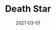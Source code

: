 ---
title: "Death Star"
date: "2021-03-01"
cover_img: "https://lh3.googleusercontent.com/4f-4Si3AtLto9iKbd6Q84l7bCmatqzHYB3wSfcd3Y24WoQAjzMUefqwm7G9rZsjdlhl2s93_yBOwJcRfaueq_2O3iMwUezDKH0FjGPtkf7cgwxtxBEjHH6HM8ztSkP6_rV17AldW0g=w2400"
img1: "https://lh3.googleusercontent.com/Tz8YqVh2u-rZOr8QZamkgs6lS3aCO2OqEodYjgvWcuF-G7oEgR8VnQUVwNrBh_1GB4nE20FuIMlrdF3s7FTbFQHwCSLR7HMXDuw3J_dnSdv1ufp-1Jl30Ota-zHOOeX5FvPaEOS_mQ=w2400"
img2: "https://lh3.googleusercontent.com/AM6akrKJTJFQVuMXIyeryadE7us0RDExARiHJ4QIROJm38JslQBphNISvr13YgTUtqRtFMd77U2JnGoLCvKpD3CTgIY0jM_s-vs0s9smLO7Z-KnbkcuN0t9SvQAmmbDC9OcBiJMaTw=w2400"
img3: "https://lh3.googleusercontent.com/TlkqgZgVRc9SzODr22B-ooiTuvuKMoI9f48FSN7N6xTPKw9Zud9EtNqQOI9y-yuPEtqJ_8kV9VCAsjMaGtBcR4pobXvTlO7gAjWWvseH5mvbTN_v2KCC1BtsV7i9rtgQxc5eKYdIoQ=w2400"
img4: "https://lh3.googleusercontent.com/qu9jA-ecU5Pn3XiLw3CvoH4U-jYTzgNP2rLTwr3eqJaCn9LrWQliLcRSbU0tYsjOfXZavBd0KsB9vE8vBreZDfbBH6WM8u_ym-HaG5T0J6q11p7aNY3i883r_FPJ4eRooNK_e_trzg=w2400"
img5: "https://lh3.googleusercontent.com/uLDjW_7EzyvIamB5nIOK4C34BnecgkF_kasXFoNnp7nCkTm-5S82iGD-gcC9FaTzfuAnXa2ZkKMedJE-wUQmFfhsfTfbPbit2DioZwEzzH8nfUu1OZX4tcoUzIuuwgMzrWceHk-x5A=w2400"
---